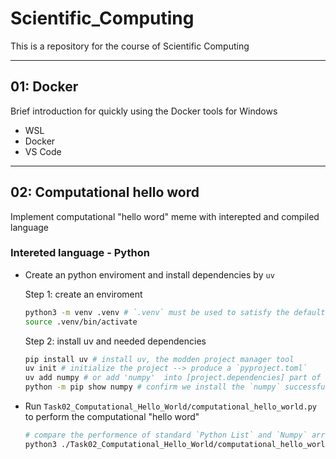 # Scientific_Computing

This is a repository for the course of Scientific Computing

---

## 01: Docker

Brief introduction for quickly using the Docker tools for Windows

- WSL
- Docker
- VS Code

---

## 02: Computational hello word

Implement computational "hello word" meme with interepted and compiled language

### Intereted language - Python

- Create an python enviroment and install dependencies by `uv`

    Step 1: create an enviroment
    ```bash
    python3 -m venv .venv # `.venv` must be used to satisfy the default env name of `uv`
    source .venv/bin/activate
    ```

    Step 2: install uv and needed dependencies
    ```bash
    pip install uv # install uv, the modden project manager tool
    uv init # initialize the project --> produce a `pyproject.toml`
    uv add numpy # or add 'numpy'  into [project.dependencies] part of `pyproject.toml`
    python -m pip show numpy # confirm we install the `numpy` successfully
    ```
- Run `Task02_Computational_Hello_World/computational_hello_world.py` to perform the computational "hello word"
    ```bash
    # compare the performence of standard `Python List` and `Numpy` arrays
    python3 ./Task02_Computational_Hello_World/computational_hello_world.py
    ```





